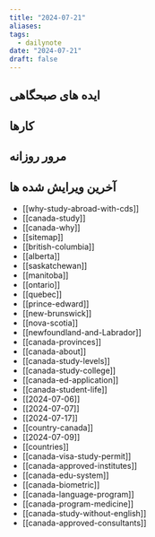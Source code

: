 ```yaml
---
title: "2024-07-21"
aliases: 
tags:
  - dailynote
date: "2024-07-21"
draft: false
---
```


## ایده های صبحگاهی


## کارها


## مرور روزانه



## آخرین ویرایش شده ها
- [[why-study-abroad-with-cds]]
- [[canada-study]]
- [[canada-why]]
- [[sitemap]]
- [[british-columbia]]
- [[alberta]]
- [[saskatchewan]]
- [[manitoba]]
- [[ontario]]
- [[quebec]]
- [[prince-edward]]
- [[new-brunswick]]
- [[nova-scotia]]
- [[newfoundland-and-Labrador]]
- [[canada-provinces]]
- [[canada-about]]
- [[canada-study-levels]]
- [[canada-study-college]]
- [[canada-ed-application]]
- [[canada-student-life]]
- [[2024-07-06]]
- [[2024-07-07]]
- [[2024-07-17]]
- [[country-canada]]
- [[2024-07-09]]
- [[countries]]
- [[canada-visa-study-permit]]
- [[canada-approved-institutes]]
- [[canada-edu-system]]
- [[canada-biometric]]
- [[canada-language-program]]
- [[canada-program-medicine]]
- [[canada-study-without-english]]
- [[canada-approved-consultants]]

